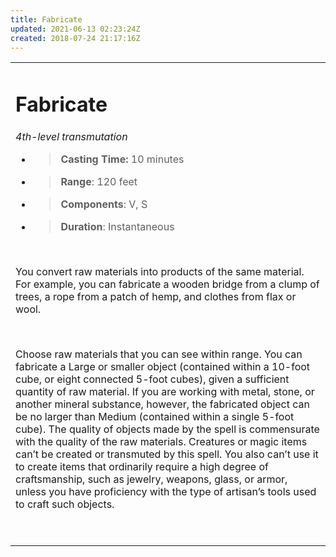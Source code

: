 ```yaml
---
title: Fabricate
updated: 2021-06-13 02:23:24Z
created: 2018-07-24 21:17:16Z
---
```


<table><tbody><tr class="odd"><td><h1 id="fabricate"><strong>Fabricate</strong></h1><p><em>4th-level transmutation</em></p><ul><li><blockquote><p><strong>Casting Time:</strong> 10 minutes</p></blockquote></li><li><blockquote><p><strong>Range</strong>: 120 feet</p></blockquote></li><li><blockquote><p><strong>Components</strong>: V, S</p></blockquote></li><li><blockquote><p><strong>Duration</strong>: Instantaneous</p></blockquote></li></ul><p> </p><p>You convert raw materials into products of the same material. For example, you can fabricate a wooden bridge from a clump of trees, a rope from a patch of hemp, and clothes from flax or wool.</p><p> </p><p>Choose raw materials that you can see within range. You can fabricate a Large or smaller object (contained within a 10-foot cube, or eight connected 5-foot cubes), given a sufficient quantity of raw material. If you are working with metal, stone, or another mineral substance, however, the fabricated object can be no larger than Medium (contained within a single 5-foot cube). The quality of objects made by the spell is commensurate with the quality of the raw materials. Creatures or magic items can’t be created or transmuted by this spell. You also can’t use it to create items that ordinarily require a high degree of craftsmanship, such as jewelry, weapons, glass, or armor, unless you have proficiency with the type of artisan’s tools used to craft such objects.</p><p> </p></td></tr></tbody></table>
